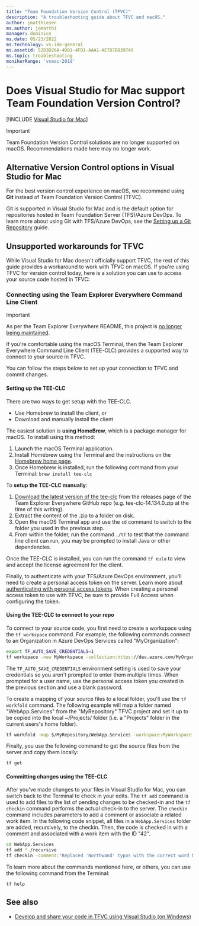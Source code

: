 ```yaml
---
title: "Team Foundation Version Control (TFVC)"
description: "A troubleshooting guide about TFVC and macOS."
author: jmatthiesen
ms.author: jomatthi
manager: dominicn
ms.date: 05/23/2022
ms.technology: vs-ide-general
ms.assetid: 52D3D26A-4D01-4FD1-AAA1-AE7D7BD39746
ms.topic: troubleshooting
monikerRange: 'vsmac-2019'
---
```

# Does Visual Studio for Mac support Team Foundation Version Control?

 [!INCLUDE [Visual Studio for Mac](~/includes/applies-to-version/vs-mac-only.md)]

> [!IMPORTANT]
> Team Foundation Version Control solutions are no longer supported on macOS. Recommendations made here may no longer work.


## Alternative Version Control options in Visual Studio for Mac

For the best version control experience on macOS, we recommend using **Git** instead of Team Foundation Version Control (TFVC). 

Git is supported in Visual Studio for Mac and is the default option for repositories hosted in Team Foundation Server (TFS)/Azure DevOps. To learn more about using Git with TFS/Azure DevOps, see the [Setting up a Git Repository](./set-up-git-repository.md) guide.

## Unsupported workarounds for TFVC

While Visual Studio for Mac doesn't officially support TFVC, the rest of this guide provides a workaround to work with TFVC on macOS. If you're using TFVC for version control today, here is a solution you can use to access your source code hosted in TFVC:

###  <a id="connecting-using-the-team-explorer-everywhere-command-line-client"></a> Connecting using the Team Explorer Everywhere Command Line Client

> [!IMPORTANT]
> As per the Team Explorer Everywhere README, this project is [no longer being maintained](https://github.com/microsoft/team-explorer-everywhere).

If you're comfortable using the macOS Terminal, then the Team Explorer Everywhere Command Line Client (TEE-CLC) provides a supported way to connect to your source in TFVC.

You can follow the steps below to set up your connection to TFVC and commit changes.

#### Setting up the TEE-CLC

There are two ways to get setup with the TEE-CLC.

* Use Homebrew to install the client, or
* Download and manually install the client

The easiest solution is **using HomeBrew**, which is a package manager for macOS. To install using this method:

1. Launch the macOS Terminal application.
1. Install Homebrew using the Terminal and the instructions on the [Homebrew home page](https://brew.sh/).
1. Once Homebrew is installed, run the following command from your Terminal: `brew install tee-clc`

To **setup the TEE-CLC manually**:

1. [Download the latest version of the tee-clc](https://github.com/Microsoft/team-explorer-everywhere/releases) from the releases page of the Team Explorer Everywhere GitHub repo (e.g. tee-clc-14.134.0.zip at the time of this writing).
1. Extract the content of the .zip to a folder on disk.
1. Open the macOS Terminal app and use the `cd` command to switch to the folder you used in the previous step.
1. From within the folder, run the command `./tf` to test that the command line client can run, you may be prompted to install Java or other dependencies.

Once the TEE-CLC is installed, you can run the command `tf eula` to view and accept the license agreement for the client.

Finally, to authenticate with your TFS/Azure DevOps environment, you'll need to create a personal access token on the server. Learn more about [authenticating with personal access tokens](/azure/devops/integrate/get-started/authentication/pats?view=azure-devops&preserve-view=true). When creating a personal access token to use with TFVC, be sure to provide Full Access when configuring the token.

#### Using the TEE-CLC to connect to your repo

To connect to your source code, you first need to create a workspace using the `tf workspace` command. For example, the following commands connect to an Organization in Azure DevOps Services called "MyOrganization": 

```bash
export TF_AUTO_SAVE_CREDENTIALS=1
tf workspace -new MyWorkspace -collection:https://dev.azure.com/MyOrganization
```

The `TF_AUTO_SAVE_CREDENTIALS` environment setting is used to save your credentials so you aren't prompted to enter them multiple times. When prompted for a user name, use the personal access token you created in the previous section and use a blank password.

To create a mapping of your source files to a local folder, you'll use the `tf workfold` command. The following example will map a folder named "WebApp.Services" from the "MyRepository" TFVC project and set it up to be copied into the local ~/Projects/ folder (i.e. a "Projects" folder in the current users's home folder).

```bash
tf workfold -map $/MyRepository/WebApp.Services -workspace:MyWorkspace ~/Projects/
```

Finally, you use the following command to get the source files from the server and copy them locally:

```bash
tf get
```

#### Committing changes using the TEE-CLC

After you've made changes to your files in Visual Studio for Mac, you can switch back to the Terminal to check in your edits. The `tf add` command is used to add files to the list of pending changes to be checked-in and the `tf checkin` command performs the actual check-in to the server. The `checkin` command includes parameters to add a comment or associate a related work item. In the following code snippet, all files in a `WebApp.Services` folder are added, recursively, to the checkin. Then, the code is checked in with a comment and associated with a work item with the ID "42".

```bash
cd WebApp.Services
tf add * /recursive
tf checkin -comment:"Replaced 'Northwand' typos with the correct word Northwind" -associate:42
```

To learn more about the commands mentioned here, or others, you can use the following command from the Terminal:

`tf help`

## See also

- [Develop and share your code in TFVC using Visual Studio (on Windows)](/azure/devops/repos/tfvc/share-your-code-in-tfvc-vs)
